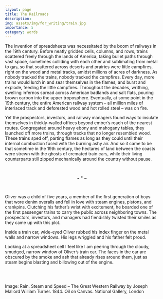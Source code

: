 ```yaml
---
layout: page
title: The Railroads
description: 
img: assets/img/for_writing/train.jpg
importance: 5
category: words
---
```


The invention of spreadsheets was necessitated by the boom of railways in the 19th century. Before neatly gridded cells, columns, and rows, trains scattered freely through the lands of America, taking bullet paths through vast space, sometimes colliding with each other and sublimating from metal to gas, so that scattered across deserts and prairies were little campfires, right on the wood and metal tracks, amidst millions of acres of darkness. As nobody tracked the trains, nobody tracked the campfires. Every day, more trains would lurch in and sear themselves in the flames, and burst and explode, feeding the little campfires. Throughout the decades, writhing, swelling infernos spread across American badlands and salt flats, pouring brown carbon into the upper troposphere. Eventually, at some point in the 19th century, the entire American railway system – all million miles of interlaced track and deforested wood and hot rolled steel – was on fire. 

Yet the prospectors, investors, and railway managers found ways to insulate themselves in thickly-walled offices beyond ember’s reach of the nearest routes. Congregated around heavy ebony and mahogany tables, they launched off more trains, through tracks that no longer resembled wood. These trains sped off, parting flames as long as they could until their internal combustion fused with the burning ashy air. And so it came to be that sometime in the 19th century, the hectares of land between the coasts were strewn with the ghosts of cremated train cars, while their living counterparts still zipped mechanically around the country without pause.

<br/>
<p><center>  ~ * ~  </center></p>
<br/>

Oliver was a child of five years, a member of the first generation of boys that wore denim overalls and fell in love with steam engines, pistons, and crankpins. Clutching his father’s wrist with excitement, he boarded one of the first passenger trains to carry the public across neighboring towns. The prospectors, investors, and managers had fiendishly twisted their smiles as they came up with this plot. 

Inside a train car, wide-eyed Oliver rubbed his index finger on the metal walls and narrow windows. His legs wriggled and his father felt proud. 

Looking at a spreadsheet cell I feel like I am peering through the cloudy, smudged, narrow window of Oliver’s train car. The faces in the car are obscured by the smoke and ash that already rises around them, just as steam begins blasting and billowing out of the engine.  


<br/><br/>

Image: Rain, Steam and Speed – The Great Western Railway by Joseph Mallord William Turner. 	1844. Oil on Canvas. National Gallery, London